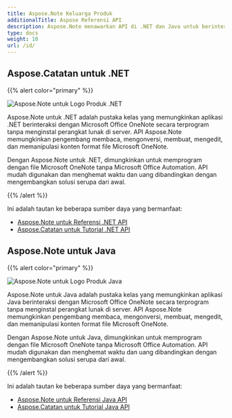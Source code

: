 ```yaml
---
title: Aspose.Note Keluarga Produk
additionalTitle: Aspose Referensi API
description: Aspose.Note menawarkan API di .NET dan Java untuk berinteraksi dengan Microsoft Office OneNote secara terprogram tanpa menginstal perangkat lunak di server. API Aspose.Note memungkinkan pengembang membaca, mengonversi, membuat, mengedit, dan memanipulasi konten format file Microsoft OneNote.
type: docs
weight: 10
url: /id/
---
```


## Aspose.Catatan untuk .NET

{{% alert color="primary" %}} 

![Aspose.Note untuk Logo Produk .NET](../home_1.png)

Aspose.Note untuk .NET adalah pustaka kelas yang memungkinkan aplikasi .NET berinteraksi dengan Microsoft Office OneNote secara terprogram tanpa menginstal perangkat lunak di server. API Aspose.Note memungkinkan pengembang membaca, mengonversi, membuat, mengedit, dan memanipulasi konten format file Microsoft OneNote.

Dengan Aspose.Note untuk .NET, dimungkinkan untuk memprogram dengan file Microsoft OneNote tanpa Microsoft Office Automation. API mudah digunakan dan menghemat waktu dan uang dibandingkan dengan mengembangkan solusi serupa dari awal.

{{% /alert %}} 

Ini adalah tautan ke beberapa sumber daya yang bermanfaat:
- [Aspose.Note untuk Referensi .NET API](/note/id/net/)
- [Aspose.Catatan untuk Tutorial .NET API](/tutorials/note/id/net/)

## Aspose.Note untuk Java

{{% alert color="primary" %}}

![Aspose.Note untuk Logo Produk Java](../home_2.png)

Aspose.Note untuk Java adalah pustaka kelas yang memungkinkan aplikasi Java berinteraksi dengan Microsoft Office OneNote secara terprogram tanpa menginstal perangkat lunak di server. API Aspose.Note memungkinkan pengembang membaca, mengonversi, membuat, mengedit, dan memanipulasi konten format file Microsoft OneNote.

Dengan Aspose.Note untuk Java, dimungkinkan untuk memprogram dengan file Microsoft OneNote tanpa Microsoft Office Automation. API mudah digunakan dan menghemat waktu dan uang dibandingkan dengan mengembangkan solusi serupa dari awal.

{{% /alert %}} 

Ini adalah tautan ke beberapa sumber daya yang bermanfaat:
- [Aspose.Note untuk Referensi Java API](/note/java/)
- [Aspose.Catatan untuk Tutorial Java API](/tutorials/note/id/java/)